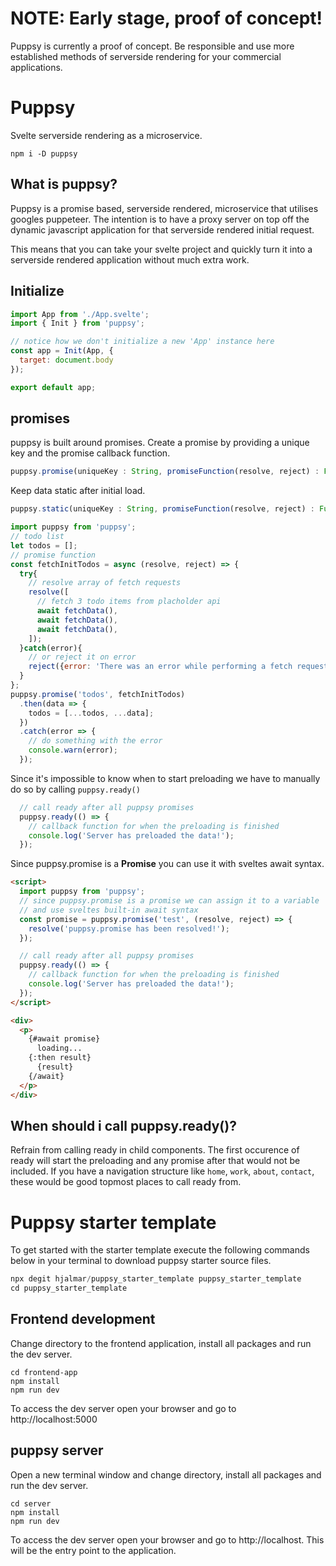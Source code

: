 # NOTE: Early stage, proof of concept!
Puppsy is currently a proof of concept. Be responsible and use more established methods of serverside rendering for your commercial applications.

# Puppsy
Svelte serverside rendering as a microservice.
```
npm i -D puppsy
```


## What is puppsy? 
Puppsy is a promise based, serverside rendered, microservice that utilises googles puppeteer. The intention is to have a proxy server on top off the dynamic javascript application for that serverside rendered initial request.

This means that you can take your svelte project and quickly turn it into a serverside rendered application without much extra work. 


## Initialize
```js
import App from './App.svelte';
import { Init } from 'puppsy';

// notice how we don't initialize a new 'App' instance here
const app = Init(App, {
  target: document.body
});

export default app;
```

## promises

puppsy is built around promises. Create a promise by providing a unique key and the promise callback function.

```js
puppsy.promise(uniqueKey : String, promiseFunction(resolve, reject) : Function);
```

Keep data static after initial load.
```js
puppsy.static(uniqueKey : String, promiseFunction(resolve, reject) : Function);
```

```js
import puppsy from 'puppsy';
// todo list
let todos = [];
// promise function
const fetchInitTodos = async (resolve, reject) => {
  try{
    // resolve array of fetch requests
    resolve([
      // fetch 3 todo items from placholder api
      await fetchData(),
      await fetchData(),
      await fetchData(),
    ]);
  }catch(error){
    // or reject it on error
    reject({error: 'There was an error while performing a fetch request.'});
  }
};
puppsy.promise('todos', fetchInitTodos)
  .then(data => {
    todos = [...todos, ...data];
  })
  .catch(error => {
    // do something with the error
    console.warn(error);
  });
```

Since it's impossible to know when to start preloading we have to manually do so by calling `puppsy.ready()`
```js
  // call ready after all puppsy promises
  puppsy.ready(() => {
    // callback function for when the preloading is finished
    console.log('Server has preloaded the data!');
  });
```

Since puppsy.promise is a __Promise__ you can use it with sveltes await syntax.
```html
<script>
  import puppsy from 'puppsy';
  // since puppsy.promise is a promise we can assign it to a variable
  // and use sveltes built-in await syntax
  const promise = puppsy.promise('test', (resolve, reject) => {
    resolve('puppsy.promise has been resolved!');
  });

  // call ready after all puppsy promises
  puppsy.ready(() => {
    // callback function for when the preloading is finished
    console.log('Server has preloaded the data!');
  });
</script>

<div>
  <p>
    {#await promise}
      loading...
    {:then result}
      {result}
    {/await}
  </p>
</div>
```

## When should i call puppsy.ready()?
Refrain from calling ready in child components. The first occurence of ready will start the preloading and any promise after that would not be included. If you have a navigation structure like `home`, `work`, `about`, `contact`, these would be good topmost places to call ready from.

# Puppsy starter template

To get started with the starter template execute the following commands below in your terminal to download puppsy starter source files.

```js
npx degit hjalmar/puppsy_starter_template puppsy_starter_template
cd puppsy_starter_template
```

## Frontend development
Change directory to the frontend application, install all packages and run the dev server.
```
cd frontend-app
npm install
npm run dev
```
To access the dev server open your browser and go to http://localhost:5000

## puppsy server 
Open a new terminal window and change directory, install all packages and run the dev server. 

```
cd server
npm install
npm run dev
```

To access the dev server open your browser and go to http://localhost.
This will be the entry point to the application.